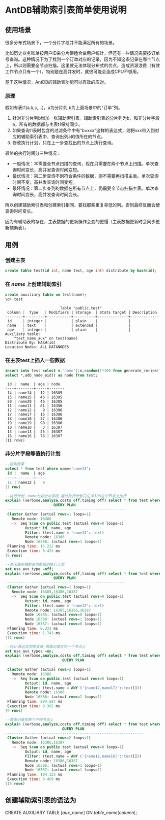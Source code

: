 # AntDB辅助索引表简单使用说明

## 使用场景
很多分布式场景下，一个分片字段并不能满足所有的场景。

比如历史业务账单按用户ID来分片很适合做用户统计，但还有一些情况需要按订单号查询。这种情况下为了找到一个订单对应的记录，因为不知这条记录在哪个节点上，所以则需要全节点扫描。这里就无法体现分布式的优点，造成资源浪费（有效工作节点只有一个），特别是在高并发时，就很可能会造成CPU不够用。

基于这种情况，AntDB的辅助表功能可以有效的应对。
### 原理
假如有表t1(a,b,c,...)，a为分片列,b为上面场景中的“订单”列。
1. 针对非分片列b增加一张辅助索引表。辅助索引表的分片列为b，和非分片字段a，所有的数据都与主表t1保持同步。
2. 如果查询t1表时包含的过滤条件中有“b=xxx”这样的表达式，则把xxx带入到对应的辅助索引表中，查询出列a的值所在的节点。
3. 修改执行计划，只在上一步查找出的节点上执行查询。

最终的执行时间分三种情况：
* 一般情况：本需要全节点扫描的查询，现在只需要在两个节点上扫描。单次查询时间变长，高并发查询时间变短。
* 最优情况：第二步查询不到符合条件的数据，则不需要再扫描主表。单次查询时间不变，高并发查询时间变短。
* 最坏情况：第二步查到的数据在所有节点上，仍需要全节点扫描主表。单次查询时间变长，高并发查询时间变长。

所以创建辅助索引表和创建索引相同，要找那些重复率低的列。否则最终反而会使查询时间变长。

因为有辅助表的存在，主表数据的更新操作会变的更慢（主表数据更新时会同步更新辅助表）。
## 用例
### 创建主表
```sql
create table test(id int, name text, age int) distribute by hash(id);
```
### 在 _name_ 上创建辅助索引

```sql
create auxiliary table on test(name);
\d+ test
```
```
                         Table "public.test"
 Column |  Type   | Modifiers | Storage  | Stats target | Description 
--------+---------+-----------+----------+--------------+-------------
 id     | integer |           | plain    |              | 
 name   | text    |           | extended |              | 
 age    | integer |           | plain    |              | 
Auxiliary table:
    "test_name_aux" on test(name)
Distribute By: HASH(id)
Location Nodes: ALL DATANODES
```
### 在主表test上插入一些数据

```sql
insert into test select n,'name'||n,random()*100 from generate_series(1,10) as n;
select *,adb_node_oid() as node from test;
```
```
 id |  name  | age | node  
----+--------+-----+-------
 14 | name14 |  12 | 16385
 15 | name15 |  46 | 16385
 20 | name20 |  46 | 16385
 11 | name11 |  81 | 16386
 12 | name12 |   9 | 16386
 17 | name17 |  15 | 16386
 18 | name18 |  37 | 16386
 19 | name19 |  98 | 16386
 10 | name10 |   3 | 16387
 13 | name13 |  25 | 16387
 16 | name16 |  73 | 16387
(11 rows)
```
### 非分片字段等值执行计划

```sql
--查询结果
select * from test where name='name12';
 id |  name  | age 
----+--------+-----
 12 | name12 |   9
(1 row)

--执行计划：name为非分片字段,最终执行计划只在16386这个节点上执行
explain (verbose,analyze,costs off,timing off) select * from test where name='name12';
                      QUERY PLAN                       
-------------------------------------------------------
 Cluster Gather (actual rows=1 loops=1)
   Remote node: 16386
   ->  Seq Scan on public.test (actual rows=0 loops=1)
         Output: id, name, age
         Filter: (test.name = 'name12'::text)
         Remote node: 16386
         Node 16386: (actual rows=1 loops=1)
 Planning time: 15.222 ms
 Execution time: 0.433 ms
(9 rows)

--关闭使用辅助表功能后的执行计划
set use_aux_type =off;
explain (verbose,analyze,costs off,timing off) select * from test where name='name12';
                      QUERY PLAN                       
-------------------------------------------------------
 Cluster Gather (actual rows=1 loops=1)
   Remote node: 16385,16386,16387
   ->  Seq Scan on public.test (actual rows=0 loops=1)
         Output: id, name, age
         Filter: (test.name = 'name12'::text)
         Remote node: 16385,16386,16387
         Node 16385: (actual rows=0 loops=1)
         Node 16386: (actual rows=1 loops=1)
         Node 16387: (actual rows=0 loops=1)
 Planning time: 0.331 ms
 Execution time: 1.743 ms
(11 rows)

--对in表达式同样支持,两条记录在同一个节点上
set use_aux_types =on;
explain (verbose,analyze,costs off,timing off) select * from test where name in('name12','name17');
                          QUERY PLAN                           
---------------------------------------------------------------
 Cluster Gather (actual rows=2 loops=1)
   Remote node: 16386
   ->  Seq Scan on public.test (actual rows=0 loops=1)
         Output: id, name, age
         Filter: (test.name = ANY ('{name12,name17}'::text[]))
         Remote node: 16386
         Node 16386: (actual rows=2 loops=1)
 Planning time: 204.687 ms
 Execution time: 0.365 ms
(9 rows)

--两条记录在两个不同节点上
explain (verbose,analyze,costs off,timing off) select * from test where name in('name12','name16');
                          QUERY PLAN                           
---------------------------------------------------------------
 Cluster Gather (actual rows=2 loops=1)
   Remote node: 16386,16387
   ->  Seq Scan on public.test (actual rows=0 loops=1)
         Output: id, name, age
         Filter: (test.name = ANY ('{name12,name16}'::text[]))
         Remote node: 16386,16387
         Node 16386: (actual rows=1 loops=1)
         Node 16387: (actual rows=1 loops=1)
 Planning time: 104.125 ms
 Execution time: 0.409 ms
(10 rows)
```

## 创建辅助索引表的语法为

CREATE AUXILIARY TABLE [*aux_name*] ON *table_name*(*column*);
